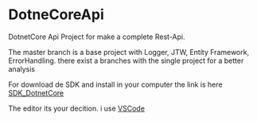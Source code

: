 # DotneCoreApi
DotnetCore Api
Project for make a complete Rest-Api.

The master branch is a base project with Logger, JTW, Entity Framework, ErrorHandling.
there exist a branches with the single project for a better analysis

For download de SDK and install in your computer the link is here [SDK_DotnetCore](https://dotnet.microsoft.com/download)

The editor its your decition. i use [VSCode](https://code.visualstudio.com/Download)